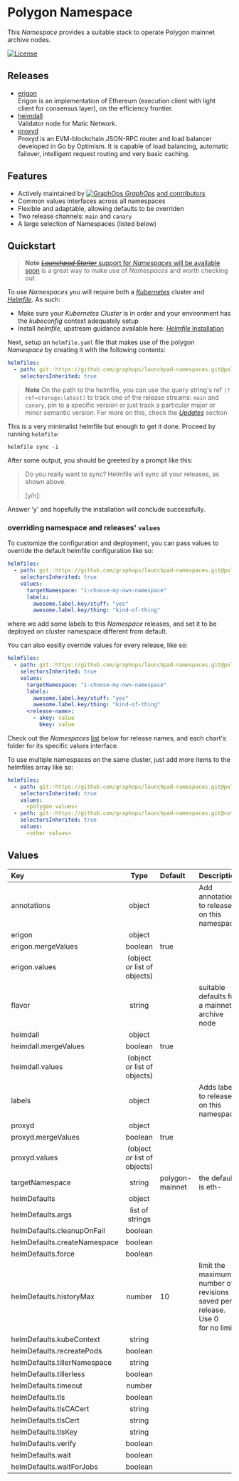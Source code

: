 

# Polygon Namespace

This *Namespace* provides a suitable stack to operate Polygon mainnet archive nodes.

[![License](https://img.shields.io/badge/License-Apache%202.0-blue.svg)](https://opensource.org/licenses/Apache-2.0)

## Releases
- [erigon](/erigon)<br>
Erigon is an implementation of Ethereum (execution client with light client for consensus layer), on the efficiency frontier.
- [heimdall](/heimdall)<br>
Validator node for Matic Network.
- [proxyd](/proxyd)<br>
Proxyd is an EVM-blockchain JSON-RPC router and load balancer developed in Go by Optimism. It is capable of load balancing, automatic failover, intelligent request routing and very basic caching.

## Features

- Actively maintained by [![GraphOps](https://avatars.githubusercontent.com/u/85314764?s=12&v=4) *GraphOps*](https://graphops.xyz) [and contributors](/graphs/contributors)
- Common values interfaces across all namespaces
- Flexible and adaptable, allowing defaults to be overriden
- Two release channels: `main` and `canary`
- A large selection of Namespaces (listed below)

## Quickstart

> **Note**
> [~~*Launchpad Starter*~~ support for *Namespaces* will be available soon](https://github.com/graphops/launchpad-starter) is a great way to make use of *Namespaces* and worth checking out

To use *Namespaces* you will require both a [*Kubernetes*](https://kubernetes.io) cluster and [*Helmfile*](https://github.com/helmfile/helmfile).
As such:
- Make sure your *Kubernetes* *Cluster* is in order and your environment has the *kubeconfig* context adequately setup
- Install *helmfile*, upstream guidance available here: [*Helmfile* Installation](https://github.com/helmfile/helmfile#installation)

Next, setup an `helmfile.yaml` file that makes use of the polygon *Namespace* by creating it with the following contents:
```yaml
helmfiles:
  - path: git::https://github.com/graphops/launchpad-namespaces.git@polygon/helmfile.yaml?ref=polygon:latest
    selectorsInherited: true
```

> **Note**
> On the path to the helmfile, you can use the query string's ref `(?ref=storage:latest)` to track one of the release streams: `main` and `canary`, pin to a specific version or just track a particular major or minor semantic version.
> For more on this, check the [*Updates*](/README.md#Updates) section

This is a very minimalist helmfile but enough to get it done.
Proceed by running `helmfile`:
```shell
helmfile sync -i
```

After some output, you should be greeted by a prompt like this:
> Do you really want to sync?
>   Helmfile will sync all your releases, as shown above.
>
>  [y/n]:

Answer 'y' and hopefully the installation will conclude successfully.

### overriding namespace and releases' `values`

To customize the configuration and deployment, you can pass values to override the default helmfile configuration like so:
```yaml
helmfiles:
  - path: git::https://github.com/graphops/launchpad-namespaces.git@polygon/helmfile.yaml?ref=polygon:latest
    selectorsInherited: true
    values:
      targetNamespace: "i-choose-my-own-namespace"
      labels:
        awesome.label.key/stuff: "yes"
        awesome.label.key/thing: "kind-of-thing"
```

where we add some labels to this *Namespace* releases, and set it to be deployed on cluster namespace different from default.

You can also easilly override values for every release, like so:
```yaml
helmfiles:
  - path: git::https://github.com/graphops/launchpad-namespaces.git@polygon/helmfile.yaml?ref=polygon:latest
    selectorsInherited: true
    values:
      targetNamespace: "i-choose-my-own-namespace"
      labels:
        awesome.label.key/stuff: "yes"
        awesome.label.key/thing: "kind-of-thing"
      <release-name>:
        - akey: value
          bkey: value
```

Check out the *Namespaces* [list](/README.md#namespaces) below for release names, and each chart's folder for its specific values interface.

To use multiple namespaces on the same cluster, just add more items to the helmfiles array like so:
```yaml
helmfiles:
  - path: git::https://github.com/graphops/launchpad-namespaces.git@polygon/helmfile.yaml?ref=polygon:latest
    selectorsInherited: true
    values:
      <polygon values>
  - path: git::https://github.com/graphops/launchpad-namespaces.git@<other namespace>/helmfile.yaml?ref=<other namespace>:latest
    selectorsInherited: true
    values:
      <other values>
```

## Values

| Key | Type | Default | Description |
| :--- | :---: | :--- | :--- |
annotations | object |  | Add annotations to releases on this namespace |
erigon | object |  |  |
erigon.mergeValues | boolean | true |  |
erigon.values | (object *or* list of objects) |  |  |
flavor | string |  | suitable defaults for a mainnet archive node |
heimdall | object |  |  |
heimdall.mergeValues | boolean | true |  |
heimdall.values | (object *or* list of objects) |  |  |
labels | object |  | Adds labels to releases on this namespace |
proxyd | object |  |  |
proxyd.mergeValues | boolean | true |  |
proxyd.values | (object *or* list of objects) |  |  |
targetNamespace | string | polygon-mainnet | the default is eth-<flavor> |
helmDefaults | object |  |  |
helmDefaults.args | list of strings |  |  |
helmDefaults.cleanupOnFail | boolean |  |  |
helmDefaults.createNamespace | boolean |  |  |
helmDefaults.force | boolean |  |  |
helmDefaults.historyMax | number | 10 | limit the maximum number of revisions saved per release. Use 0<br>for no limit. |
helmDefaults.kubeContext | string |  |  |
helmDefaults.recreatePods | boolean |  |  |
helmDefaults.tillerNamespace | string |  |  |
helmDefaults.tillerless | boolean |  |  |
helmDefaults.timeout | number |  |  |
helmDefaults.tls | boolean |  |  |
helmDefaults.tlsCACert | string |  |  |
helmDefaults.tlsCert | string |  |  |
helmDefaults.tlsKey | string |  |  |
helmDefaults.verify | boolean |  |  |
helmDefaults.wait | boolean |  |  |
helmDefaults.waitForJobs | boolean |  |  |

